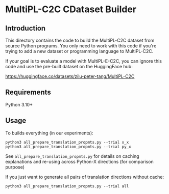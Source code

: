 # MultiPL-C2C CDataset Builder

## Introduction

This directory contains the code to build the MultiPL-C2C dataset from source
Python programs. You only need to work with this code if you're trying to
add a new dataset or programming language to MultiPL-C2C.

If your goal is to evaluate a model with MultiPL-E-C2C, you can ignore this
code and use the pre-built dataset on the HuggingFace hub:

https://huggingface.co/datasets/zilu-peter-tang/MultiPL-C2C

## Requirements

Python 3.10+

## Usage

To builds everything (in our experiments):

```shell
python3 all_prepare_translation_propmts.py --trial x_x
python3 all_prepare_translation_propmts.py --trial py_x
```
See `all_prepare_translation_propmts.py` for details on caching explanations 
and re-using across Python-X directions (for comparison purpose)

If you just want to generate all pairs of translation directions without cache:
```shell
python3 all_prepare_translation_propmts.py --trial all
```

